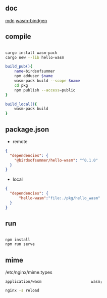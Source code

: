 ## doc

[mdn](https://developer.mozilla.org/en-US/docs/WebAssembly/rust_to_wasm "")
[wasm-bindgen](https://github.com/rustwasm/wasm-bindgen "")


## compile

```bash

cargo install wasm-pack
cargo new --lib hello-wasm

build_pub(){
    name=birdsofsummer
    npm adduser $name
    wasm-pack build --scope $name
    cd pkg
    npm publish --access=public
}

build_local(){
    wasm-pack build 
}

```


## package.json

+ remote

    
```json
{
  "dependencies": {
    "@birdsofsummer/hello-wasm": "^0.1.0"
  }
}

```


+ local

```json
{
  "dependencies": {
      "hello-wasm":"file:./pkg/hello_wasm"
  }
}

```

## run
```bash

npm install
npm run serve

```



## mime

/etc/nginx/mime.types
```
application/wasm                      wasm;
```
```bash
nginx -s reload
```
